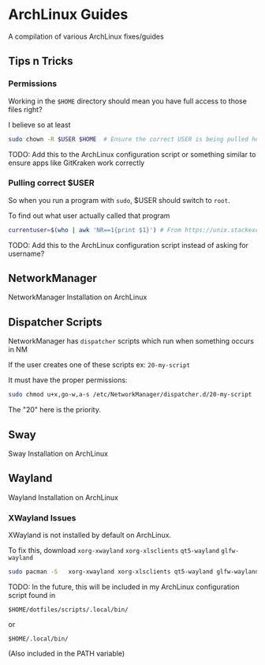 # ArchLinux Guides

A compilation of various ArchLinux fixes/guides

## Tips n Tricks

### Permissions

Working in the `$HOME` directory should mean you have full access to those files right?

I believe so at least

```bash 
sudo chown -R $USER $HOME  # Ensure the correct USER is being pulled here
```

TODO: Add this to the ArchLinux configuration script or something similar to ensure apps like GitKraken work correctly

### Pulling correct $USER

So when you run a program with `sudo`, $USER should switch to `root`. 

To find out what user actually called that program

```bash
currentuser=$(who | awk 'NR==1{print $1}') # From https://unix.stackexchange.com/a/304761
```

TODO: Add this to the ArchLinux configuration script instead of asking for username?

## NetworkManager

NetworkManager Installation on ArchLinux

## Dispatcher Scripts

NetworkManager has `dispatcher` scripts which run when something occurs in NM

If the user creates one of these scripts ex: `20-my-script`

It must have the proper permissions:

```bash
sudo chmod u+x,go-w,a-s /etc/NetworkManager/dispatcher.d/20-my-script
```

The "20" here is the priority. 

## Sway

Sway Installation on ArchLinux

## Wayland 

Wayland Installation on ArchLinux

### XWayland Issues

XWayland is not installed by default on ArchLinux. 

To fix this, download `xorg-xwayland` `xorg-xlsclients` `qt5-wayland` `glfw-wayland`

```bash
sudo pacman -S   xorg-xwayland xorg-xlsclients qt5-wayland glfw-wayland
```

TODO: In the future, this will be included in my ArchLinux configuration script found in 

`$HOME/dotfiles/scripts/.local/bin/` 

or 

`$HOME/.local/bin/` 

(Also included in the PATH variable)
